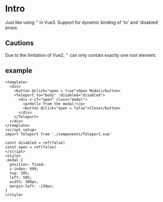 # Intro

Just like using '<Teleport>' in Vue3. Support for dynamic binding of 'to' and 'disabled' props.

## Cautions

Due to the limitation of Vue2, '<Teleport>' can only contain exactly one root element.

## example

```vue
<template>
  <div>
    <button @click="open = true">Open Modal</button>
    <Teleport to="body" :disabled="disabled">
      <div v-if="open" class="modal">
        <p>Hello from the modal!</p>
        <button @click="open = false">Close</button>
      </div>
    </Teleport>
  </div>
</template>
<script setup>
import Teleport from './components/Teleport.vue'

const disabled = ref(false)
const open = ref(false)
</script>
<style>
.modal {
  position: fixed;
  z-index: 999;
  top: 20%;
  left: 50%;
  width: 300px;
  margin-left: -150px;
}
</style>
```
